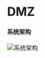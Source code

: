 # DMZ

#### 系统架构
![系统架构](https://images.gitee.com/uploads/images/2020/0627/085124_14598091_7458.png "dmz_proxy.png")